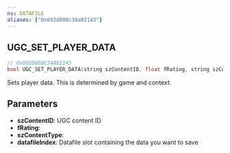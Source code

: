 ```yaml
---
ns: DATAFILE
aliases: ["0x692d808c34a82143"]
---
```

## UGC_SET_PLAYER_DATA

```c
// 0x692D808C34A82143
bool UGC_SET_PLAYER_DATA(string szContentID, float fRating, string szContentType, int datafileIndex);
```

Sets player data. This is determined by game and context.


## Parameters
* **szContentID**: UGC content ID
* **fRating**: 
* **szContentType**: 
* **datafileIndex**: Datafile slot containing the data you want to save
